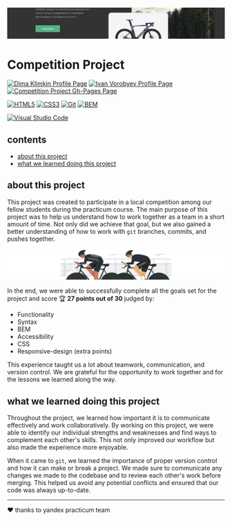 [![cover](images/readme/cover.png)](https://kobewinona.github.io/compete-project/)

# Competition Project

[![Dima Klimkin Profile Page](https://img.shields.io/badge/Dima_Klimkin-f9f9f9?style=for-the-badge&logoColor=000&logo=github)](https://github.com/kobewinona)
[![Ivan Vorobyev Profile Page](https://img.shields.io/badge/Ivan_Vorobyev-f9f9f9?style=for-the-badge&logoColor=000&logo=github)](https://github.com/VanVorobyov)
[![Competition Project Gh-Pages Page](https://img.shields.io/badge/GitHub_Pages-Competition_Project-f9f9f9?style=for-the-badge&logo=githubpages)](https://kobewinona.github.io/compete-project/)

[![HTML5](https://img.shields.io/badge/HTML5-f9f9f9?style=for-the-badge&logo=HTML5)](https://dev.w3.org/html5/spec-LC/)
[![CSS3](https://img.shields.io/badge/CSS3-f9f9f9?logoColor=264BDC&style=for-the-badge&logo=CSS3)](https://www.w3.org/TR/CSS/#css)
[![Git](https://img.shields.io/badge/Git-f9f9f9?style=for-the-badge&logo=git)](https://git-scm.com)
[![BEM](https://img.shields.io/badge/BEM-f9f9f9?logoColor=black&style=for-the-badge&logo=bem)](https://en.bem.info/methodology/)

[![Visual Studio Code](https://img.shields.io/badge/Visual_Studio_Code-f9f9f9?style=for-the-badge&logoColor=0066b8&logo=visualstudiocode)](https://code.visualstudio.com)

## contents

- [about this project](#about-this-project)
- [what we learned doing this project](#what-we-learned-doing-this-project)

## about this project

This project was created to participate in a local competition among our fellow students during the practicum course. The main purpose of this project was to help us understand how to work together as a team in a short amount of time. Not only did we achieve that goal, but we also gained a better understanding of how to work with `git` branches, commits, and pushes together.

![cover](images/readme/track-cycling.svg)

In the end, we were able to successfully complete all the goals set for the project and score 🏆 **27 points out of 30** judged by:
- Functionality
- Syntax
- BEM
- Accessibility
- CSS
- Responsive-design (extra points)

This experience taught us a lot about teamwork, communication, and version control. We are grateful for the opportunity to work together and for the lessons we learned along the way.

## what we learned doing this project

Throughout the project, we learned how important it is to communicate effectively and work collaboratively. By working on this project, we were able to identify our individual strengths and weaknesses and find ways to complement each other's skills. This not only improved our workflow but also made the experience more enjoyable.

When it came to `git`, we learned the importance of proper version control and how it can make or break a project. We made sure to communicate any changes we made to the codebase and to review each other's work before merging. This helped us avoid any potential conflicts and ensured that our code was always up-to-date.

---

&hearts; thanks to yandex practicum team
